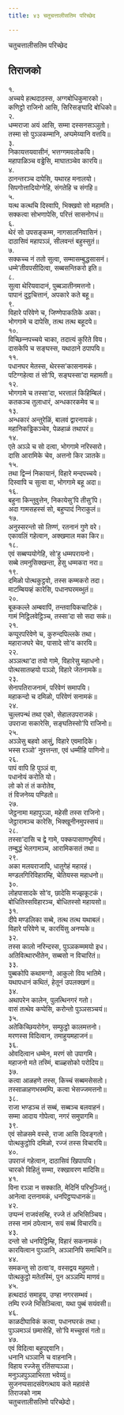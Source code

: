 ```yaml
---
title: ४३ चतुचत्तालीसतिम परिच्छेद

---
```

चतुचत्तालीसतिम परिच्छेद  


## तिराजको

१.  
अच्‍चये हत्थदाठस्स, अग्गबोधिकुमारको।  
कणिट्ठो राजिनो आसि, सिरिसङ्घादि बोधिको॥  
२.  
धम्मराजा अयं आसि, सम्मा दस्सनसञ्‍ञुतो।  
तस्मा सो पुञ्‍ञकम्मानि, अप्पमेय्यानि वत्तयि॥  
३.  
निकायत्तयवासीनं, भत्तग्गमवलोकयि।  
महापाळिञ्‍च वड्ढेसि, माघातञ्‍चेव कारयि॥  
४.  
ठानन्तरञ्‍च दापेसि, यथारह मनालयो।  
सिपगोत्तादियोग्गेहि, संगतेहि च संगहि॥  
५.  
यत्थ कत्थचि दिस्वापि, भिक्खवो सो महामति।  
सक्‍कत्वा सोभणापेसि, परित्तं सासनोगधं॥  
६.  
थेरं सो उपसङ्कम्म, नागसालनिवासिनं।  
दाठासिवं महापञ्‍ञं, सीलवन्तं बहुस्सुतं॥  
७.  
सक्‍कच्‍च नं ततो सुत्वा, सम्मासम्बुद्धसासनं।  
धम्मे’तीवपसीदित्वा, सब्बसन्तिकरो इति॥  
८.  
सुत्वा थेरियवादानं, पुब्बञातीनमत्तनो।  
पापानं दुट्ठचित्तानं, अपकारे कते बहू॥  
९.  
विहारे परिवेणे च, जिण्णेपाकतिके अका।  
भोगगामे च दापेसि, तत्थ तत्थ बहूदये॥  
१०.  
विच्छिन्‍नपच्‍चये चाका, तदात्यं कुरिते विय।  
दासकेपि च सङ्घस्स, यथाठाने ठपापयि॥  
११.  
पधानघर मेतस्स, थेरस्स’कासनामकं।  
पटिग्गहेत्वा तं सो’पि, सङ्घस्सा’दा महामती॥  
१२.  
भोगगामे च तस्सा’दा, भरत्तालं किहिम्बिलं।  
कतकञ्‍च तुलाधारं, अन्धकारकमेव च॥  
१३.  
अन्धकारं अन्तुरेळिं, बालवं द्वारनायकं।  
महानिकड्ढिकञ्‍चेव, पेळहाळं तथापरं॥  
१४.  
एते अञ्‍ञे च सो दत्वा, भोगगामे नरिस्सरो।  
दासि आरामिके चेव, अत्तनो किर ञातके॥  
१५.  
तथा द्विन्‍नं निकायानं, विहारे मन्दपच्‍चये।  
दिस्वापि च सुत्वा वा, भोगगामे बहू अदा॥  
१६.  
बहुना किन्तुवुत्तेन, निकायेसु’पि तीसु’पि।  
अदा गामसहस्सं सो, बहुप्पादं निराकुलं॥  
१७.  
अनुस्सरन्तो सो तिण्णं, रतनानं गुणे वरे।  
एकावलिं गहेत्वान, अक्खमाल मका किर॥  
१८.  
एवं सब्बप्पयोगेहि, सो’हु धम्मपरायनो।  
सब्बे तमनुसिक्खन्ता, हेसु धम्मकरा नरा॥  
१९.  
दमिळो पोत्थकुट्ठवो, तस्स कम्मकरो तदा।  
माटम्बियव्हं कारेसि, पधानघरमब्भुतं॥  
२०.  
बूककल्‍ले अम्बवापिं, तन्तवायिकचाटिकं।  
गामं निट्ठिलवेट्ठिञ्‍च, तस्सा’दा सो सदा सकं॥  
२१.  
कप्पूरपरिवेणे च, कुरुन्दपिल्‍लके तथा।  
महाराजघरे चेव, पासादे सो’व कारयि॥  
२२.  
अञ्‍ञत्था’दा तयो गामे, विहारेसु महाधनो।  
पोत्थसातव्हयो पञ्‍ञो, विहारे जेतनामके॥  
२३.  
सेनापतिराजनामं, परिवेणं समापयि।  
महाकन्दो च दमिळो, परिवेणं सनामकं॥  
२४.  
चुल्‍लपन्थं तथा एको, सेहालउपराजकं।  
उपराजा सकारेसि, सङ्घतिस्सो’पि राजिनो॥  
२५.  
अञ्‍ञेसु बहवो आसुं, विहारे एवमादिके।  
भस्स रञ्‍ञो’ नुवत्तन्ता, एवं धम्मीहि पाणिनो॥  
२६.  
पापं वापि हि पुञ्‍ञं वा,  
पधानोयं करोति यो।  
लो को तं तं करोतेव,  
तं विजनेय्य पण्डितो॥  
२७.  
जेट्ठनामा महापुञ्‍ञा, महेसी तस्स राजिनो।  
जेट्ठारामञ्‍च कारेसि, भिक्खूनीनमुपस्सयं॥  
२८.  
तस्सा’दासि च द्वे गामे, पक्‍कपासाणभूमियं।  
तम्बुद्धं भेलगामञ्‍च, आरामिकसतं तथा॥  
२९.  
अका मलयराजापि, धातुगेहं महारहं।  
मण्डलगिरिविहारम्हि, चेतियस्स महाधनो॥  
३०.  
लोहपासादके सो’व, छादेसि मज्झकूटकं।  
बोधितिस्सविहारञ्‍च, बोधितस्सो महायसो॥  
३१.  
दीपे मण्डलिका सब्बे, तत्थ तत्थ यथाबलं।  
विहारे परिवेणे च, कारयिंसु अनप्पके॥  
३२.  
तस्स कालो नरिन्दस्स, पुञ्‍ञकम्ममयो इध।  
अतिवित्थारभीतेन, सब्बसो न विचारितं॥  
३३.  
पुब्बकोपि कथामग्गो, आकुलो विय भातिमे।  
यथापधानं कथितं, हेतूनं उपलक्खणं॥  
३४.  
अथापरेन कालेन, पुलत्थिनगरं गतो।  
वासं तत्थेव कप्पेसि, करोन्तो पुञ्‍ञसञ्‍चयं॥  
३५.  
अतेकिच्छियरोगेन, सम्फुट्ठो कालमत्तनो।  
मरणस्स विदित्वान, तमाहुयमहाजनं॥  
३६.  
ओवदित्वान धम्मेन, मरणं सो उपागमि।  
महाजनो मते तस्मिं, बाळ्हसोको परोदिय॥  
३७.  
कत्वा आळहणे तस्स, किच्‍चं सब्बमसेसतो।  
तस्साळाहणभस्मम्पि, कत्वा भेसज्‍जमत्तनो॥  
३८.  
राजा भण्डञ्‍च तं सब्बं, सब्बञ्‍च बलवाहनं।  
सम्मा आदाय गोपेत्वा, नगरं समुपागमि॥  
३९.  
एवं सोळसमे वस्से, राजा आसि दिवङ्गतो।  
पोत्थकुट्ठोपि दमिळो, रज्‍जं तस्स विचारयि॥  
४०.  
उपराजं गहेत्वान, दाठासिवं खिपापयि।  
चारको विहितुं सम्मा, रक्खावरण मादिसि॥  
४१.  
विना रञ्‍ञा न सक्‍काति, मेदिनिं परिभुञ्‍जितुं।  
आनेत्वा दत्तनामकं, धनपिट्ठप्पधानकं॥  
४२.  
उप्पन्‍नं राजवंसम्हि, रज्‍जे तं अभिसिञ्‍चिय।  
तस्स नामं ठपेत्वान, सयं सब्बं विचारयि॥  
४३.  
दन्तो सो धनपिट्ठिम्हि, विहारं सकनामकं।  
कारयित्वान पुञ्‍ञानि, अञ्‍ञानिपि समाचिनि॥  
४४.  
समकन्तु सो ठत्वा’व, वस्सद्वय महुमतो।  
पोत्थकुट्ठो मतेतस्मिं, पुन अञ्‍ञम्पि माणवं॥  
४५.  
हत्थदाठं समाहूय, उण्हा नगरसम्भवं।  
तम्पि रज्‍जे भिसिञ्‍चित्वा, यथा पुब्बं सयंवसी॥  
४६.  
काळदीघाविकं कत्वा, पधानघरकं तथा।  
पुञ्‍ञमञ्‍ञं छमासेहि, सो’पि मच्‍चुवसं गतो॥  
४७.  
एवं विदित्वा बहुपद्दवानि।  
धनानि धञ्‍ञानि च वाहनानि।  
विहाय रज्‍जेसु रतिंसप्पञ्‍ञा।  
मनुञ्‍ञपुञ्‍ञाभिरता भवेय्युं॥  
सुजनप्पसादसंवेगत्थाय कते महावंसे  
तिराजको नाम  
चतुचत्तालीसतिमो परिच्छेदो।  